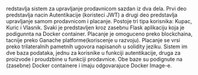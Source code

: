 redstavlja sistem za upravljanje prodavnicom sazdan iz dva dela. Prvi deo predstavlja nacin Autentikacije (koristeci JWT) a drugi deo predstavlja upravljanje samom prodavnicom i placanje. Postoje tri tipa korisnika: Kupac, Kuric i Vlasnik. Svaki je predstavljen kroz zasebnu Flask aplikaciju koja je podigunnta na Docker container.
Placanje je omoguceno preko blockchaina, tacnije preko Ganache platforme(koriscenje u razvoju). Placanje se vrsi preko trilateralnih pametnih ugovora napisanoh u solidity jeziku.
Sistem im dve baza podataka, jednu za korisnike u funkciji autentikacije, druga za proizvode i proudzbine u funkciji prodavnice. Obe baze su podignute na (zasebne) Docker containere i imaju odgovarajuce Docker Image-e. 
